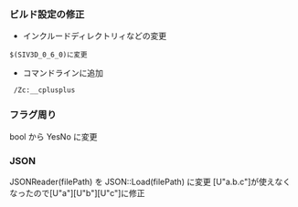 ### ビルド設定の修正

- インクルードディレクトリィなどの変更
```
$(SIV3D_0_6_0)に変更
```
- コマンドラインに追加
```
 /Zc:__cplusplus 
```

### フラグ周り
bool から YesNo に変更

### JSON
JSONReader(filePath) を JSON::Load(filePath) に変更
[U"a.b.c"]が使えなくなったので[U"a"][U"b"][U"c"]に修正